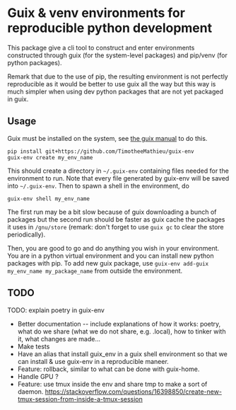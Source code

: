 # Guix & venv environments for reproducible python development

This package give a cli tool to construct and enter environments constructed through guix (for the system-level packages) and pip/venv (for python packages). 

Remark that due to the use of pip, the resulting environment is not perfectly reproducible as it would be better to use guix all the way but this way is much simpler when using dev python packages that are not yet packaged in guix.


## Usage
Guix must be installed on the system, see [the guix manual](https://guix.gnu.org/manual/en/html_node/Binary-Installation.html) to do this.

```
pip install git+https://github.com/TimotheeMathieu/guix-env 
guix-env create my_env_name
```

This should create a directory in `~/.guix-env` containing files needed for the environment to run. Note that every file generated by guix-env will be saved into `~/.guix-env`. Then to spawn a shell in the environment, do

```
guix-env shell my_env_name
```

The first run may be a bit slow because of guix downloading a bunch of packages but the second run should be faster as guix cache the packages it uses in `/gnu/store` (remark: don't forget to use `guix gc` to clear the store periodically).

Then, you are good to go and do anything you wish in your environment. You are in a python virtual environment and you can install new python packages with pip. To add new guix package, use `guix-env add-guix my_env_name my_package_name` from outside the environment. 



## TODO
TODO: explain poetry in guix-env

- Better documentation -- include explanations of how it works: poetry, what do we share (what we do not share, e.g. .local), how to tinker with it, what changes are made...
- Make tests
- Have an alias that install guix_env in a guix shell environment so that we can install & use guix-env in a reproducible maneer.
- Feature: rollback, similar to what can be done with guix-home.
- Handle GPU ?
- Feature: use tmux inside the env and share tmp to make a sort of daemon. https://stackoverflow.com/questions/16398850/create-new-tmux-session-from-inside-a-tmux-session
